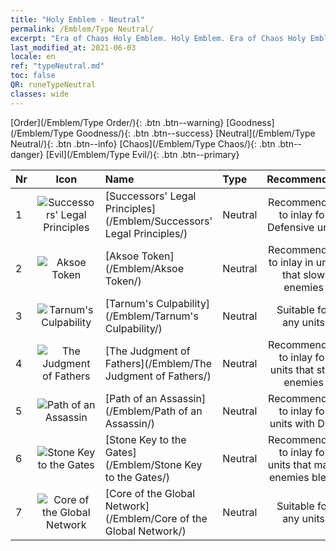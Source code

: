 ```yaml
---
title: "Holy Emblem - Neutral"
permalink: /Emblem/Type Neutral/
excerpt: "Era of Chaos Holy Emblem. Holy Emblem. Era of Chaos Holy Emblem Neutral. Era of Chaos Neutral"
last_modified_at: 2021-06-03
locale: en
ref: "typeNeutral.md"
toc: false
QR: runeTypeNeutral
classes: wide
---
```


  [Order](/Emblem/Type Order/){: .btn .btn--warning}   [Goodness](/Emblem/Type Goodness/){: .btn .btn--success}   [Neutral](/Emblem/Type Neutral/){: .btn .btn--info}   [Chaos](/Emblem/Type Chaos/){: .btn .btn--danger}   [Evil](/Emblem/Type Evil/){: .btn .btn--primary} 

  |  Nr  | Icon |             Name            |    Type    |   Recommended   |
  |:-----|:--:|:----------------------------|:-----------|:---------------:|
  | 1 | ![Successors' Legal Principles](/images/r/rune_icon_306.png) | [Successors' Legal Principles](/Emblem/Successors' Legal Principles/) | Neutral | Recommended to inlay for Defensive units | 
  | 2 | ![Aksoe Token](/images/r/rune_icon_303.png) | [Aksoe Token](/Emblem/Aksoe Token/) | Neutral | Recommended to inlay in units that slow enemies | 
  | 3 | ![Tarnum's Culpability](/images/r/rune_icon_305.png) | [Tarnum's Culpability](/Emblem/Tarnum's Culpability/) | Neutral | Suitable for any units | 
  | 4 | ![The Judgment of Fathers](/images/r/rune_icon_301.png) | [The Judgment of Fathers](/Emblem/The Judgment of Fathers/) | Neutral | Recommended to inlay for units that stun enemies | 
  | 5 | ![Path of an Assassin](/images/r/rune_icon_107.png) | [Path of an Assassin](/Emblem/Path of an Assassin/) | Neutral | Recommended to inlay for units with DPS | 
  | 6 | ![Stone Key to the Gates](/images/r/rune_icon_302.png) | [Stone Key to the Gates](/Emblem/Stone Key to the Gates/) | Neutral | Recommended to inlay for units that make enemies bleed | 
  | 7 | ![Core of the Global Network](/images/r/rune_icon_304.png) | [Core of the Global Network](/Emblem/Core of the Global Network/) | Neutral | Suitable for any units | 
